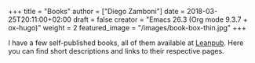 +++
title = "Books"
author = ["Diego Zamboni"]
date = 2018-03-25T20:11:00+02:00
draft = false
creator = "Emacs 26.3 (Org mode 9.3.7 + ox-hugo)"
weight = 2
featured_image = "/images/book-box-thin.jpg"
+++

I have a few self-published books, all of them available at [Leanpub](https://leanpub.com/u/zzamboni). Here you can find short descriptions and links to their respective pages.
